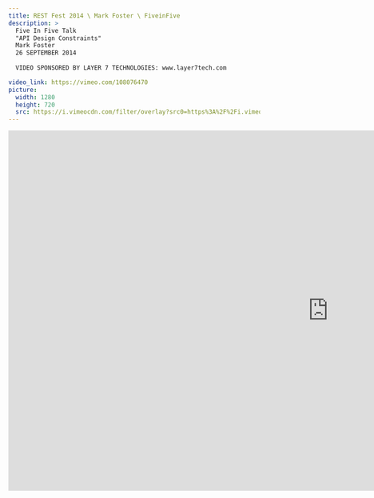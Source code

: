 ```yaml
---
title: REST Fest 2014 \ Mark Foster \ FiveinFive
description: >
  Five In Five Talk
  "API Design Constraints"
  Mark Foster
  26 SEPTEMBER 2014
  
  VIDEO SPONSORED BY LAYER 7 TECHNOLOGIES: www.layer7tech.com

video_link: https://vimeo.com/108076470
picture:
  width: 1280
  height: 720
  src: https://i.vimeocdn.com/filter/overlay?src0=https%3A%2F%2Fi.vimeocdn.com%2Fvideo%2F491713919_1280x720.jpg&src1=http%3A%2F%2Ff.vimeocdn.com%2Fp%2Fimages%2Fcrawler_play.png
---
```

<iframe src="https://player.vimeo.com/video/108076470?title=0&byline=0&portrait=0&badge=0&autopause=0&player_id=0" width="1280" height="720" frameborder="0" title="REST Fest 2014 \ Mark Foster \ FiveinFive" webkitallowfullscreen mozallowfullscreen allowfullscreen></iframe>